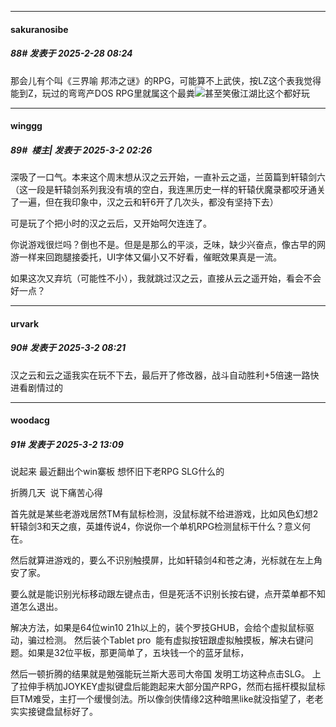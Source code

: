 ﻿
*****

####  sakuranosibe  
##### 88#       发表于 2025-2-28 08:24

那会儿有个叫《三界喻 邦沛之谜》的RPG，可能算不上武侠，按LZ这个表我觉得能到Z，玩过的弯弯产DOS RPG里就属这个最粪<img src="https://static.saraba1st.com/image/smiley/face2017/124.png" referrerpolicy="no-referrer">甚至笑傲江湖比这个都好玩


*****

####  winggg  
##### 89#         楼主| 发表于 2025-3-2 02:26

深吸了一口气。本来这个周末想从汉之云开始，一直补云之遥，兰茵篇到轩辕剑六（这一段是轩辕剑系列我没有填的空白，我连黑历史一样的轩辕伏魔录都咬牙通关了一遍，但在我印象中，汉之云和轩6开了几次头，都没有坚持下去）

可是玩了个把小时的汉之云后，又开始呵欠连连了。

你说游戏很烂吗？倒也不是。但是是那么的平淡，乏味，缺少兴奋点，像古早的网游一样来回跑腿接委托，UI字体又偏小又不好看，催眠效果真是一流。

如果这次又弃坑（可能性不小），我就跳过汉之云，直接从云之遥开始，看会不会好一点？


*****

####  urvark  
##### 90#       发表于 2025-3-2 08:21

汉之云和云之遥我实在玩不下去，最后开了修改器，战斗自动胜利+5倍速一路快进看剧情过的


*****

####  woodacg  
##### 91#       发表于 2025-3-2 13:09

说起来 最近翻出个win寨板 想怀旧下老RPG SLG什么的 

折腾几天  说下痛苦心得

首先就是某些老游戏居然TM有鼠标检测，没鼠标就不给进游戏，比如风色幻想2 轩辕剑3和天之痕，英雄传说4，你说你一个单机RPG检测鼠标干什么？意义何在。

然后就算进游戏的，要么不识别触摸屏，比如轩辕剑4和苍之涛，光标就在左上角安了家。

要么就是能识别光标移动跟左键点击，但是死活不识别长按右键，点开菜单都不知道怎么退出。

解决方法，如果是64位win10 21h以上的，装个罗技GHUB，会给个虚拟鼠标驱动，骗过检测。 然后装个Tablet pro  能有虚拟按钮跟虚拟触摸板，解决右键问题。如果是32位平板，那更简单了，五块钱一个的蓝牙鼠标，

然后一顿折腾的结果就是勉强能玩兰斯大恶司大帝国 发明工坊这种点击SLG。 上了拉伸手柄加JOYKEY虚拟键盘后能跑起来大部分国产RPG，然而右摇杆模拟鼠标巨TM难受，主打一个缓慢剑法。所以像剑侠情缘2这种暗黑like就没指望了，老老实实接键盘鼠标好了。

